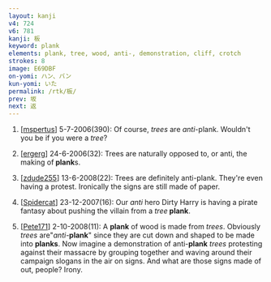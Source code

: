 ```yaml
---
layout: kanji
v4: 724
v6: 781
kanji: 板
keyword: plank
elements: plank, tree, wood, anti-, demonstration, cliff, crotch
strokes: 8
image: E69DBF
on-yomi: ハン、バン
kun-yomi: いた
permalink: /rtk/板/
prev: 坂
next: 返
---
```


1) [<a href="http://kanji.koohii.com/profile/mspertus">mspertus</a>] 5-7-2006(390): Of course, <em>trees</em> are <em>anti-</em>plank. Wouldn&#039;t you be if you were a <em>tree</em>?

2) [<a href="http://kanji.koohii.com/profile/ergerg">ergerg</a>] 24-6-2006(32): Trees are naturally opposed to, or anti, the making of<strong> plank</strong>s.

3) [<a href="http://kanji.koohii.com/profile/zdude255">zdude255</a>] 13-6-2008(22): Trees are definitely anti-plank. They&#039;re even having a protest. Ironically the signs are still made of paper.

4) [<a href="http://kanji.koohii.com/profile/Spidercat">Spidercat</a>] 23-12-2007(16): Our <em>anti</em> hero Dirty Harry is having a pirate fantasy about pushing the villain from a <em>tree</em><strong> plank</strong>.

5) [<a href="http://kanji.koohii.com/profile/Pete171">Pete171</a>] 2-10-2008(11): A <strong>plank</strong> of wood is made from <em>trees</em>. Obviously <em>trees</em> are&quot;<em>anti-</em><strong>plank</strong>&quot; since they are cut down and shaped to be made into <strong>planks</strong>. Now imagine a demonstration of anti-<strong>plank</strong> <em>trees</em> protesting against their massacre by grouping together and waving around their campaign slogans in the air on signs. And what are those signs made of out, people? Irony.

